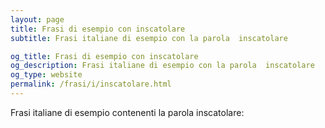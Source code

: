 ```yaml
---
layout: page
title: Frasi di esempio con inscatolare 
subtitle: Frasi italiane di esempio con la parola  inscatolare

og_title: Frasi di esempio con inscatolare 
og_description: Frasi italiane di esempio con la parola  inscatolare
og_type: website
permalink: /frasi/i/inscatolare.html
---
```


Frasi italiane di esempio contenenti la parola inscatolare:


